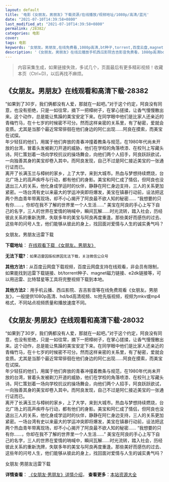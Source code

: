 ```yaml
---
layout: default
title: '电影《女朋友。男朋友》下载资源/在线播放/视频地址/1080p/高清/蓝光'
date: "2021-07-10T14:39:58+0800"
last_modified_at: "2021-07-10T14:39:58+0800"
permalink: /28382/
categories: 电影
cover:
tags: 电影
keywords: '女朋友。男朋友,在线免费看,1080p高清,bt种子,torrent,百度云盘,magnet,磁力链,迅雷下载资源'
description: '《女朋友。男朋友》在线云播放手机西瓜影院吉吉影音免费看，1080p高清bd/hd未删减完整版和tc抢先枪版，mkv/mp4格式，附带bt/torrent种子、magnet/磁力链、百度云盘、网盘资源迅雷下载链接'
---
```


>内容采集生成，如果链接失效，多试几个，页面最后有更多精彩视频！收藏本页（Ctrl+D)，以后再找不麻烦。


## 《女朋友。男朋友》在线观看和高清下载-28382

“如果到了30岁，我们俩都没有人爱，那就在一起吧。&rdquo;对于这个约定，阿良没有同意，也没有拒绝，只是一如往常，摘下一把樟树子，在掌心搓揉，让香气慢慢散出来。这个动作，总是能让焦躁的美宝安定下来。在同学眼中他们是比家人还亲近的青梅竹马，在十七岁的时候密不可分。然而这样亲密的关系里，有了秘密，爱就会变质。尤其是当那个最近常常徘徊在他们身边的阿仁出现&hellip;…阿良在摸索，而美宝在试探。<br />年少轻狂的他们，用属于他们奔放的青春冲撞着教条与规范，在1980年代尚未开放的台湾，冒着头发被剃刀开道的威胁，他们在学校的角落喷漆、在校刊上写藏头诗。阿仁策划着一场向学校抗议的操场舞会，向他们两个人招手，阿良跃跃欲试，一向独善其身的美宝却卷入其中。而阿良发现，自己不过是阿仁接近美宝的一张通行证而已。<br />离开了长满玉兰与樟树的家乡，上了大学，来到大城市。热血与梦想持续燃烧，台北广场上的高声疾呼与行动，都有他们的身影。美宝和阿仁成了情侣，但阿良也没退出三人的关系，他化身成学运时的伙伴，静静在阿仁身边支持，三人的关系更加紧密。一场台湾有史以来最大的学运冲突即将爆发，美宝在镇暴行动前，设法把这两个热血青年带离现场，却不小心揭开了阿良最不欲人知的秘密&hellip;… “我想要的只有你&hellip;…，你却在我不了解的世界里一个人生活……” 美宝在阿良的手心上写下自己的名字，三人的世界在爱情的呐喊中，瞬间瓦解……时光流转，踏入社会，历经彼此关系的重新洗牌，失联多年的美宝与阿良再度重逢。那些美好而感伤的过去、这些年的问号人生，他们能够从彼此的身上，找回面对爱情与人生的诚实勇气吗？


女朋友。男朋友迅雷下载

**下载地址**： [在线观看下载 《女朋友。男朋友》](https://www.993dy.com//vod-detail-id-20123.html) 


**无法下载?**：`如果迅雷因版权原因无法下载，关注微信公众号 `

**其他方法1**：从百度云网盘下载视频，百度云网盘支持在线观看，非会员有限制，如果能找到迅雷下载链接、bt/torrent种子、magnet磁力链接、e2dk链接等，可以用迅雷、比特彗星等工具将完整视频下载到本地。

**其他方法2**：用手机云播、西瓜影院、吉吉影音等在线免费观看《女朋友。男朋友》，一般提供1080p高清、hd/bd高清视频、tc抢先版视频，视频为mkv或mp4格式，不同站点视频质量和播放速度不同。


## 《女朋友·男朋友》在线观看和高清下载-28032

“如果到了30岁，我们俩都没有人爱，那就在一起吧。&rdquo;对于这个约定，阿良没有同意，也没有拒绝，只是一如往常，摘下一把樟树子，在掌心搓揉，让香气慢慢散出来。这个动作，总是能让焦躁的美宝安定下来。在同学眼中他们是比家人还亲近的青梅竹马，在十七岁的时候密不可分。然而这样亲密的关系里，有了秘密，爱就会变质。尤其是当那个最近常常徘徊在他们身边的阿仁出现&hellip;…阿良在摸索，而美宝在试探。<br />年少轻狂的他们，用属于他们奔放的青春冲撞着教条与规范，在1980年代尚未开放的台湾，冒着头发被剃刀开道的威胁，他们在学校的角落喷漆、在校刊上写藏头诗。阿仁策划着一场向学校抗议的操场舞会，向他们两个人招手，阿良跃跃欲试，一向独善其身的美宝却卷入其中。而阿良发现，自己不过是阿仁接近美宝的一张通行证而已。<br />离开了长满玉兰与樟树的家乡，上了大学，来到大城市。热血与梦想持续燃烧，台北广场上的高声疾呼与行动，都有他们的身影。美宝和阿仁成了情侣，但阿良也没退出三人的关系，他化身成学运时的伙伴，静静在阿仁身边支持，三人的关系更加紧密。一场台湾有史以来最大的学运冲突即将爆发，美宝在镇暴行动前，设法把这两个热血青年带离现场，却不小心揭开了阿良最不欲人知的秘密&hellip;… “我想要的只有你&hellip;…，你却在我不了解的世界里一个人生活……” 美宝在阿良的手心上写下自己的名字，三人的世界在爱情的呐喊中，瞬间瓦解……时光流转，踏入社会，历经彼此关系的重新洗牌，失联多年的美宝与阿良再度重逢。那些美好而感伤的过去、这些年的问号人生，他们能够从彼此的身上，找回面对爱情与人生的诚实勇气吗？


女朋友·男朋友迅雷下载

**详情查看**： [《女朋友·男朋友》详情介绍](/movie/28032/)， **查看更多**：[本站资源大全](/movie/t/all/)

